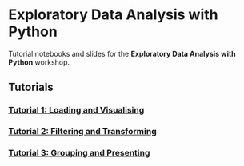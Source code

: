 # Exploratory Data Analysis with Python

Tutorial notebooks and slides for the **Exploratory Data Analysis with
Python** workshop.

## Tutorials

### [Tutorial 1: Loading and Visualising](https://colab.research.google.com/github/ben-denham/python-eda/blob/main/tutorial_1/python_eda_tutorial_1.ipynb)

### [Tutorial 2: Filtering and Transforming](https://colab.research.google.com/github/ben-denham/python-eda/blob/main/tutorial_2/python_eda_tutorial_2.ipynb)

### [Tutorial 3: Grouping and Presenting](https://colab.research.google.com/github/ben-denham/python-eda/blob/main/tutorial_3/python_eda_tutorial_3.ipynb)

